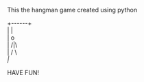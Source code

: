 This the hangman game created using python

 +------+                                                                                                                     
 |      |                                                                                                                     
 |      o                                                                                                                     
 |     /|\                                                                                                                     
 |     / \                                                                                                                     
_|_                                                                                                                         
                                                                                                                     

HAVE FUN!
